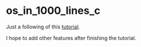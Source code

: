 # os_in_1000_lines_c

Just a following of this [tutorial](https://operating-system-in-1000-lines.vercel.app/en/).

I hope to add other features after finishing the tutorial.
